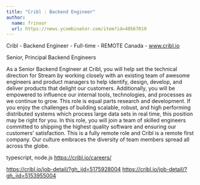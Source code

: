 ```yaml
---
title: "Cribl : Backend Engineer"
author:
  name: frinxor
  url: https://news.ycombinator.com/item?id=40567019
---
```

Cribl - Backend Engineer - Full-time - REMOTE Canada - www.cribl.io

Senior, Principal Backend Engineers

As a Senior Backend Engineer at Cribl, you will help set the technical direction for Stream by working closely with an existing team of awesome engineers and product managers to help identify, design, develop, and deliver products that delight our customers.  Additionally, you will be empowered to influence our internal tools, technologies, and processes as we continue to grow. This role is equal parts research and development.  If you enjoy the challenges of building scalable, robust, and high performing distributed systems which process large data sets in real time, this position may be right for you.  In this role, you will join a team of skilled engineers committed to shipping the highest quality software and ensuring our customers’ satisfaction.  This is a fully remote role and Cribl is a remote first company.  Our culture embraces the diversity of team members spread all across the globe.

typescript, node.js
<a href="https:&#x2F;&#x2F;cribl.io&#x2F;careers&#x2F;" rel="nofollow">https:&#x2F;&#x2F;cribl.io&#x2F;careers&#x2F;</a>

<a href="https:&#x2F;&#x2F;cribl.io&#x2F;job-detail&#x2F;?gh_jid=5175928004" rel="nofollow">https:&#x2F;&#x2F;cribl.io&#x2F;job-detail&#x2F;?gh_jid=5175928004</a>
<a href="https:&#x2F;&#x2F;cribl.io&#x2F;job-detail&#x2F;?gh_jid=5153955004" rel="nofollow">https:&#x2F;&#x2F;cribl.io&#x2F;job-detail&#x2F;?gh_jid=5153955004</a>
